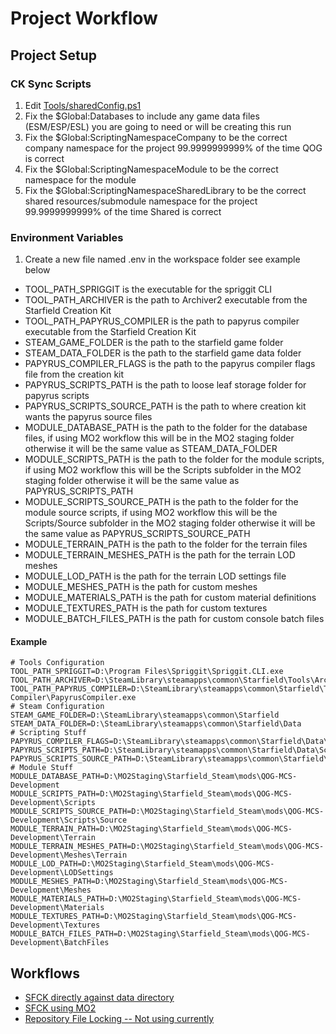 # Project Workflow

## Project Setup

### CK Sync Scripts
1. Edit [Tools/sharedConfig.ps1](./Tools/sharedConfig.ps1)
2. Fix the $Global:Databases to include any game data files (ESM/ESP/ESL) you are going to need or will be creating this run
3. Fix the $Global:ScriptingNamespaceCompany to be the correct company namespace for the project 99.9999999999% of the time QOG is correct
4. Fix the $Global:ScriptingNamespaceModule to be the correct namespace for the module
5. Fix the $Global:ScriptingNamespaceSharedLibrary to be the correct shared resources/submodule namespace for the project 99.9999999999% of the time Shared is correct

### Environment Variables

1. Create a new file named .env in the workspace folder see example below
  - TOOL_PATH_SPRIGGIT is the executable for the spriggit CLI
  - TOOL_PATH_ARCHIVER is the path to Archiver2 executable from the Starfield Creation Kit
  - TOOL_PATH_PAPYRUS_COMPILER is the path to papyrus compiler executable from the Starfield Creation Kit
  - STEAM_GAME_FOLDER is the path to the starfield game folder
  - STEAM_DATA_FOLDER is the path to the starfield game data folder
  - PAPYRUS_COMPILER_FLAGS is the path to the papyrus compiler flags file from the creation kit
  - PAPYRUS_SCRIPTS_PATH is the path to loose leaf storage folder for papyrus scripts
  - PAPYRUS_SCRIPTS_SOURCE_PATH is the path to where creation kit wants the papyrus source files
  - MODULE_DATABASE_PATH is the path to the folder for the database files, if using MO2 workflow this will be in the MO2 staging folder otherwise it will be the same value as STEAM_DATA_FOLDER 
  - MODULE_SCRIPTS_PATH is the path to the folder for the module scripts, if using MO2 workflow this will be the Scripts subfolder in the MO2 staging folder otherwise it will be the same value as PAPYRUS_SCRIPTS_PATH
  - MODULE_SCRIPTS_SOURCE_PATH is the path to the folder for the module source scripts, if using MO2 workflow this will be the Scripts/Source subfolder in the MO2 staging folder otherwise it will be the same value as PAPYRUS_SCRIPTS_SOURCE_PATH
  - MODULE_TERRAIN_PATH is the path to the folder for the terrain files 
  - MODULE_TERRAIN_MESHES_PATH is the path for the terrain LOD meshes 
  - MODULE_LOD_PATH is the path for the terrain LOD settings file
  - MODULE_MESHES_PATH is the path for custom meshes
  - MODULE_MATERIALS_PATH is the path for custom material definitions
  - MODULE_TEXTURES_PATH is the path for custom textures
  - MODULE_BATCH_FILES_PATH is the path for custom console batch files

#### Example

```
# Tools Configuration
TOOL_PATH_SPRIGGIT=D:\Program Files\Spriggit\Spriggit.CLI.exe
TOOL_PATH_ARCHIVER=D:\SteamLibrary\steamapps\common\Starfield\Tools\Archive2\Archive2.exe
TOOL_PATH_PAPYRUS_COMPILER=D:\SteamLibrary\steamapps\common\Starfield\Tools\Papyrus Compiler\PapyrusCompiler.exe
# Steam Configuration
STEAM_GAME_FOLDER=D:\SteamLibrary\steamapps\common\Starfield
STEAM_DATA_FOLDER=D:\SteamLibrary\steamapps\common\Starfield\Data
# Scripting Stuff
PAPYRUS_COMPILER_FLAGS=D:\SteamLibrary\steamapps\common\Starfield\Data\Scripts\Source\Starfield_Papyrus_Flags.flg
PAPYRUS_SCRIPTS_PATH=D:\SteamLibrary\steamapps\common\Starfield\Data\Scripts
PAPYRUS_SCRIPTS_SOURCE_PATH=D:\SteamLibrary\steamapps\common\Starfield\Data\Scripts\Source
# Module Stuff
MODULE_DATABASE_PATH=D:\MO2Staging\Starfield_Steam\mods\QOG-MCS-Development
MODULE_SCRIPTS_PATH=D:\MO2Staging\Starfield_Steam\mods\QOG-MCS-Development\Scripts
MODULE_SCRIPTS_SOURCE_PATH=D:\MO2Staging\Starfield_Steam\mods\QOG-MCS-Development\Scripts\Source
MODULE_TERRAIN_PATH=D:\MO2Staging\Starfield_Steam\mods\QOG-MCS-Development\Terrain
MODULE_TERRAIN_MESHES_PATH=D:\MO2Staging\Starfield_Steam\mods\QOG-MCS-Development\Meshes\Terrain
MODULE_LOD_PATH=D:\MO2Staging\Starfield_Steam\mods\QOG-MCS-Development\LODSettings
MODULE_MESHES_PATH=D:\MO2Staging\Starfield_Steam\mods\QOG-MCS-Development\Meshes
MODULE_MATERIALS_PATH=D:\MO2Staging\Starfield_Steam\mods\QOG-MCS-Development\Materials
MODULE_TEXTURES_PATH=D:\MO2Staging\Starfield_Steam\mods\QOG-MCS-Development\Textures
MODULE_BATCH_FILES_PATH=D:\MO2Staging\Starfield_Steam\mods\QOG-MCS-Development\BatchFiles
```

## Workflows

- [SFCK directly against data directory](./Workflow-SFCKOnly.md)
- [SFCK using MO2](./Workflow-SFCKWithMO2.md)
- [Repository File Locking -- Not using currently](./Workflow-FileLocking.md)